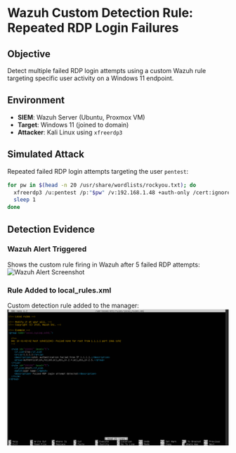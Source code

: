 # Wazuh Custom Detection Rule: Repeated RDP Login Failures

## Objective
Detect multiple failed RDP login attempts using a custom Wazuh rule targeting specific user activity on a Windows 11 endpoint.

## Environment
- **SIEM**: Wazuh Server (Ubuntu, Proxmox VM)
- **Target**: Windows 11 (joined to domain)
- **Attacker**: Kali Linux using `xfreerdp3`

## Simulated Attack
Repeated failed RDP login attempts targeting the user `pentest`:

```bash
for pw in $(head -n 20 /usr/share/wordlists/rockyou.txt); do
  xfreerdp3 /u:pentest /p:"$pw" /v:192.168.1.48 +auth-only /cert:ignore
  sleep 1
done
```

## Detection Evidence

### Wazuh Alert Triggered
Shows the custom rule firing in Wazuh after 5 failed RDP attempts:
![Wazuh Alert Screenshot](wazuh_dashboard_2.png)

### Rule Added to local_rules.xml
Custom detection rule added to the manager:
![local_rules Screenshot](rules.png)
